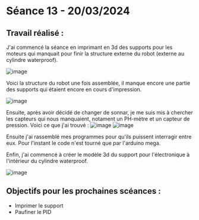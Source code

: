 # **Séance 13 - 20/03/2024**
## Travail réalisé :
J'ai commencé la séance en imprimant en 3d des supports pour les moteurs qui manquait pour finir la structure externe du robot (externe au cylindre waterproof). 

![image](https://github.com/TibaudoRomain/ProjetAR/assets/146826729/5dc6c34f-602b-4669-afc1-a3d6b9ed010e)

Voici la structure du robot une fois assemblée, il manque encore une partie des supports qui étaient encore en cours d'impression.

![image](https://github.com/TibaudoRomain/ProjetAR/assets/146826729/41d3d0a0-1d18-47c8-a4e7-570efd43951e)

Ensuite, après avoir décidé de changer de sonnar, je me suis mis à chercher les capteurs qui nous manquaient, notament un PH-mètre et un capteur de pression. Voici ce que j'ai trouvé : 
![image](https://github.com/TibaudoRomain/ProjetAR/assets/146826729/be23eef5-491e-4650-b3c3-66c0a1e902da)
![image](https://github.com/TibaudoRomain/ProjetAR/assets/146826729/282c95c1-2152-4044-8b24-29195edf3ec5)

Ensuite j'ai rassemblé mes programmes pour qu'ils puissent interragir entre eux. Pour l'instant le code n'est tourné que par l'arduino mega.

Enfin, j'ai commencé à créer le modèle 3d du support pour l'électronique à l'intérieur du cylindre waterproof.

![image](https://github.com/TibaudoRomain/ProjetAR/assets/146826729/07f3a782-b636-4abf-95e8-c61a083c7c9b)


## Objectifs pour les prochaines scéances :
- Imprimer le support
- Paufiner le PID
